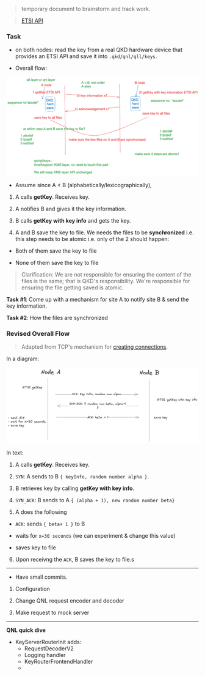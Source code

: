 > temporary document to brainstorm and track work.

> [ETSI API](https://www.etsi.org/deliver/etsi_gs/QKD/001_099/014/01.01.01_60/gs_qkd014v010101p.pdf)

### Task

- on both nodes: read the key from a real QKD hardware device that provides an ETSI API and save it into `.qkd/qnl/qll/keys`.

- Overall flow:

![illustration of key flow](./media/overall%20flow.png)

- Assume since A < B (alphabetically/lexicographically),

1. A calls **getKey**. Receives key.

2. A notifies B and gives it the key information.

3. B calls **getKey with key info** and gets the key.

4. A and B save the key to file. We needs the files to be **synchronized** i.e. this step needs to be atomic i.e. only of the 2 should happen:

- Both of them save the key to file

- None of them save the key to file

> Clarification: We are not responsible for ensuring the content of the files is the same; that is QKD's responsibility. We're responsible for ensuring the file getting saved is atomic.

  

**Task #1**: Come up with a mechanism for site A to notify site B & send the key information.

  

**Task #2**: How the files are synchronized

  

### Revised Overall Flow

> Adapted from TCP's mechanism for [creating connections](https://en.wikipedia.org/wiki/Transmission_Control_Protocol#Connection_establishment).

  

In a diagram:

![illustration of key flow](./media/revised%20flow.png)

In text:

1. A calls **getKey**. Receives key.

2. `SYN`: A sends to B `{ keyInfo, random number alpha }`.

3. B retrieves key by calling **getKey with key info**.

4. `SYN_ACK`: B sends to A `{ (alpha + 1), new random number beta}`

5. A does the following

- `ACK`: sends `{ beta+ 1 }` to B

- waits for `x=30 seconds` (we can experiment & change this value)

- saves key to file

6. Upon receivng the `ACK`, B saves the key to file.s

---

- Have small commits.

1. Configuration

2. Change QNL request encoder and decoder

3. Make request to mock server

---
**QNL quick dive**
- KeyServerRouterInit adds:
	- RequestDecoderV2
	- Logging handler
	- KeyRouterFrontendHandler
	- 

